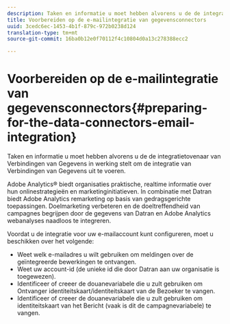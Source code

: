 ```yaml
---
description: Taken en informatie u moet hebben alvorens u de de integratietovenaar van Verbindingen van Gegevens in werking stelt om de integratie van Verbindingen van Gegevens uit te voeren.
title: Voorbereiden op de e-mailintegratie van gegevensconnectors
uuid: 3cedc6ec-1453-4b1f-879c-972b0238d124
translation-type: tm+mt
source-git-commit: 16ba0b12e0f70112f4c10804d0a13c278388ecc2

---
```



# Voorbereiden op de e-mailintegratie van gegevensconnectors{#preparing-for-the-data-connectors-email-integration}

Taken en informatie u moet hebben alvorens u de de integratietovenaar van Verbindingen van Gegevens in werking stelt om de integratie van Verbindingen van Gegevens uit te voeren.

Adobe Analytics® biedt organisaties praktische, realtime informatie over hun onlinestrategieën en marketinginitiatieven. In combinatie met Datran biedt Adobe Analytics remarketing op basis van gedragsgerichte toepassingen. Doelmarketing verbeteren en de doeltreffendheid van campagnes begrijpen door de gegevens van Datran en Adobe Analytics webanalyses naadloos te integreren.

Voordat u de integratie voor uw e-mailaccount kunt configureren, moet u beschikken over het volgende:

* Weet welk e-mailadres u wilt gebruiken om meldingen over de geïntegreerde bewerkingen te ontvangen.
* Weet uw account-id (de unieke id die door Datran aan uw organisatie is toegewezen).
* Identificeer of creeer de douanevariabele die u zult gebruiken om Ontvanger identiteitskaart/identiteitskaart van de Bezoeker te vangen.
* Identificeer of creeer de douanevariabele die u zult gebruiken om identiteitskaart van het Bericht (vaak is dit de campagnevariabele) te vangen.

